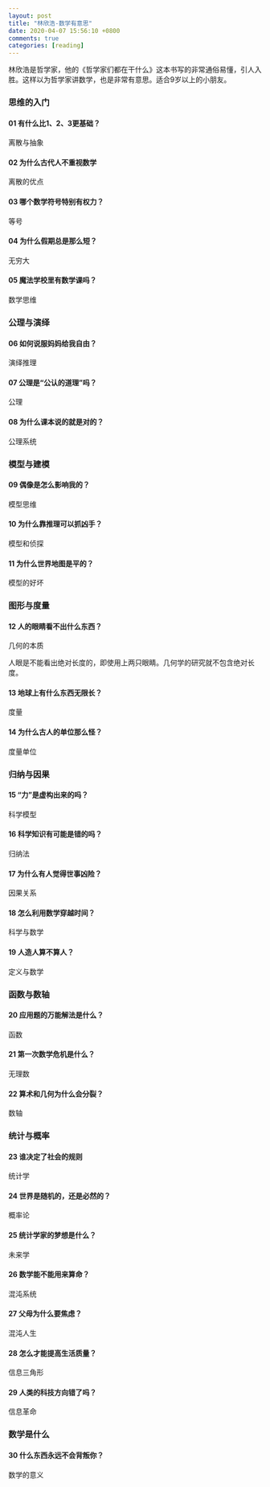 ```yaml
---
layout: post
title: "林欣浩-数学有意思"
date: 2020-04-07 15:56:10 +0800
comments: true
categories: [reading]
---
```


<!-- more -->

林欣浩是哲学家，他的《哲学家们都在干什么》这本书写的非常通俗易懂，引人入胜。这样以为哲学家讲数学，也是非常有意思。适合9岁以上的小朋友。

### 思维的入门

#### 01 有什么比1、2、3更基础？
离散与抽象

#### 02 为什么古代人不重视数学
离散的优点

#### 03 哪个数学符号特别有权力？
等号

#### 04 为什么假期总是那么短？
无穷大

#### 05 魔法学校里有数学课吗？
数学思维

### 公理与演绎

#### 06 如何说服妈妈给我自由？
演绎推理

#### 07 公理是“公认的道理”吗？
公理

#### 08 为什么课本说的就是对的？
公理系统

### 模型与建模

#### 09 偶像是怎么影响我的？
模型思维

#### 10 为什么靠推理可以抓凶手？
模型和侦探

#### 11 为什么世界地图是平的？
模型的好坏

### 图形与度量

#### 12 人的眼睛看不出什么东西？
几何的本质

人眼是不能看出绝对长度的，即使用上两只眼睛。几何学的研究就不包含绝对长度。

#### 13 地球上有什么东西无限长？
度量

#### 14 为什么古人的单位那么怪？
度量单位

### 归纳与因果

#### 15 “力”是虚构出来的吗？
科学模型

#### 16 科学知识有可能是错的吗？
归纳法

#### 17 为什么有人觉得世事凶险？
因果关系

#### 18 怎么利用数学穿越时间？
科学与数学

#### 19 人造人算不算人？
定义与数学

### 函数与数轴

#### 20 应用题的万能解法是什么？
函数

#### 21 第一次数学危机是什么？
无理数

#### 22 算术和几何为什么会分裂？
数轴

### 统计与概率

#### 23 谁决定了社会的规则
统计学

#### 24 世界是随机的，还是必然的？
概率论

#### 25 统计学家的梦想是什么？
未来学

#### 26 数学能不能用来算命？
混沌系统

#### 27 父母为什么要焦虑？
混沌人生

#### 28 怎么才能提高生活质量？
信息三角形

#### 29 人类的科技方向错了吗？
信息革命

### 数学是什么

#### 30 什么东西永远不会背叛你？
数学的意义